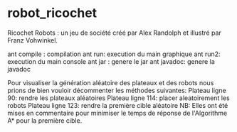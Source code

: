 # robot_ricochet
Ricochet Robots : un jeu de société créé par Alex Randolph et illustré par Franz Vohwinkel.

ant compile : compilation
ant run: execution du main graphique
ant run2: execution du main console
ant jar : genere le jar
ant javadoc: genere la javadoc

Pour visualiser la génération aléatoire des plateaux et des robots nous prions de bien vouloir décommenter les méthodes 
suivantes: 
Plateau ligne 90: rendre les plateaux aléatoires
Plateau ligne 114: placer aleatoirement les robots
Plateau ligne 123: rendre la première cible aléatoire
NB: Elles ont été mises en commentaire pour minimiser le temps de réponse de l'Algorithme A* pour la première cible.
